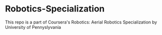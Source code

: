 # Robotics-Specialization

This repo is a part of Coursera's Robotics: Aerial Robotics Specialization by University of Pennyslyvania 
